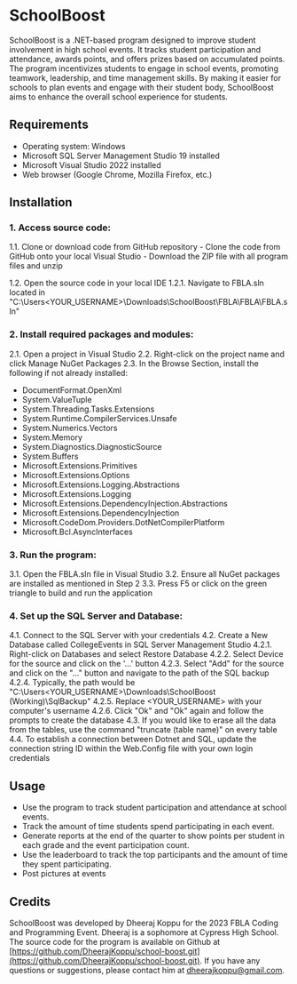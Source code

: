# SchoolBoost

SchoolBoost is a .NET-based program designed to improve student involvement in high school events. It tracks student participation and attendance, awards points, and offers prizes based on accumulated points. The program incentivizes students to engage in school events, promoting teamwork, leadership, and time management skills. By making it easier for schools to plan events and engage with their student body, SchoolBoost aims to enhance the overall school experience for students.

## Requirements
- Operating system: Windows
- Microsoft SQL Server Management Studio 19 installed
- Microsoft Visual Studio 2022 installed
- Web browser (Google Chrome, Mozilla Firefox, etc.)

## Installation

### 1. Access source code:

  1.1. Clone or download code from GitHub repository
    - Clone the code from GitHub onto your local Visual Studio
    - Download the ZIP file with all program files and unzip

  1.2. Open the source code in your local IDE
    1.2.1. Navigate to FBLA.sln located in "C:\Users<YOUR_USERNAME>\Downloads\SchoolBoost\FBLA\FBLA\FBLA.sln"

### 2. Install required packages and modules:

  2.1. Open a project in Visual Studio
  2.2. Right-click on the project name and click Manage NuGet Packages
  2.3. In the Browse Section, install the following if not already installed:

- DocumentFormat.OpenXml
- System.ValueTuple
- System.Threading.Tasks.Extensions
- System.Runtime.CompilerServices.Unsafe
- System.Numerics.Vectors
- System.Memory
- System.Diagnostics.DiagnosticSource
- System.Buffers
- Microsoft.Extensions.Primitives
- Microsoft.Extensions.Options
- Microsoft.Extensions.Logging.Abstractions
- Microsoft.Extensions.Logging
- Microsoft.Extensions.DependencyInjection.Abstractions
- Microsoft.Extensions.DependencyInjection
- Microsoft.CodeDom.Providers.DotNetCompilerPlatform
- Microsoft.Bcl.AsyncInterfaces

### 3. Run the program:

  3.1. Open the FBLA.sln file in Visual Studio
  3.2. Ensure all NuGet packages are installed as mentioned in Step 2
  3.3. Press F5 or click on the green triangle to build and run the application

### 4. Set up the SQL Server and Database:

  4.1. Connect to the SQL Server with your credentials
  4.2. Create a New Database called CollegeEvents in SQL Server Management Studio
    4.2.1. Right-click on Databases and select Restore Database
    4.2.2. Select Device for the source and click on the '...' button
    4.2.3. Select "Add" for the source and click on the "..." button and navigate to the path of the SQL backup
    4.2.4. Typically, the path would be "C:\Users\<YOUR_USERNAME>\Downloads\SchoolBoost (Working)\SqlBackup"
    4.2.5. Replace <YOUR_USERNAME> with your computer's username
    4.2.6. Click "Ok" and "Ok" again and follow the prompts to create the database
  4.3. If you would like to erase all the data from the tables, use the command "truncate (table name)" on every table
  4.4. To establish a connection between Dotnet and SQL, update the connection string ID within the Web.Config file with your own login credentials
## Usage

- Use the program to track student participation and attendance at school events.
- Track the amount of time students spend participating in each event.
- Generate reports at the end of the quarter to show points per student in each grade and the event participation count.
- Use the leaderboard to track the top participants and the amount of time they spent participating.
- Post pictures at events

## Credits

SchoolBoost was developed by Dheeraj Koppu for the 2023 FBLA Coding and Programming Event. Dheeraj is a sophomore at Cypress High School. The source code for the program is available on Github at [https://github.com/DheerajKoppu/school-boost.git](https://github.com/DheerajKoppu/school-boost.git). If you have any questions or suggestions, please contact him at [dheerajkoppu@gmail.com](mailto:dheerajkoppu@gmail.com).

